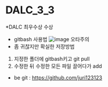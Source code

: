 # DALC_3_3

*DALC 최우수상 수상


* gitbash 사용법
![image](https://user-images.githubusercontent.com/80568037/183271327-f57d60e8-b6cc-4d9b-bc3d-7059dba4fcf0.png)
오타주의
* 좀 귀찮지만 확실한 저장방법
1. 지정한 폴더에 gitbash키고 git pull
2. 수정한 뒤 수정한 모든 파일 끌어다가 add

* be git : https://github.com/juri123123

